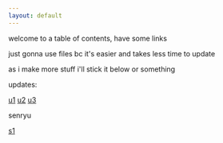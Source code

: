 ```yaml
---
layout: default
---
```


welcome to a table of contents, have some links

just gonna use files bc it's easier and takes less time to update

as i make more stuff i'll stick it below or something

updates:

[u1](https://nopeika.github.io/updates/u1.html)
[u2](https://nopeika.github.io/updates/u2.html)
[u3](https://nopeika.github.io/updates/u3.html)

senryu

[s1](https://nopeika.github.io/senryu/s1.html)

